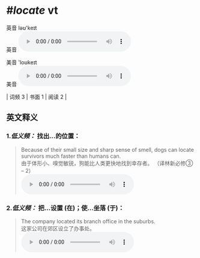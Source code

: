 # ***\#locate*** vt
英音 ləʊ'keɪt  
英音
<audio src="./media/locate-B.aac" controls="controls"></audio>

美音 'loʊkeɪt  
美音
<audio src="./media/locate.aac" controls="controls"></audio>



| 词频 3 | 书面 1 | 阅读 2 |  

英文释义
---
### 1.*低义频：* **找出…的位置：**  

 > Because of their small size and sharp sense of smell, dogs can locate survivors much faster than humans can.  
 > 由于体形小、嗅觉敏锐，狗能比人类更快地找到幸存者。  （译林新必修③ – 2）  
<audio src="./media/Because of their small size and sharp sense of smell, dogs can locate survivors much faster than humans can2_AAC.aac" controls="controls"></audio>

### 2.*低义频：* **把…设置 (在)；使…坐落 (于)：**  

 > The company located its branch office in the suburbs.  
 > 这家公司在郊区设立了办事处。    
<audio src="./media/locate-2.aac" controls="controls"></audio>


